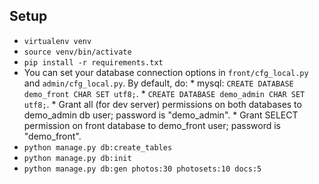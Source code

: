 
Setup
-----

* `virtualenv venv`
* `source venv/bin/activate`
* `pip install -r requirements.txt`
* You can set your database connection options in `front/cfg_local.py` and `admin/cfg_local.py`.
  By default, do:
        * mysql: `CREATE DATABASE demo_front CHAR SET utf8;`.
        * `CREATE DATABASE demo_admin CHAR SET utf8;`.
        * Grant all (for dev server) permissions on both databases to demo_admin
          db user; password is "demo_admin".
        * Grant SELECT permission on front database to demo_front
          user; password is "demo_front".
* `python manage.py db:create_tables`
* `python manage.py db:init`
* `python manage.py db:gen photos:30 photosets:10 docs:5`

